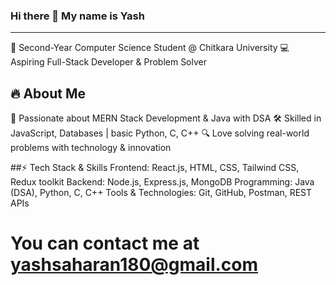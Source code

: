 ### Hi there 👋 My name is Yash
<hr>
🚀 Second-Year Computer Science Student @ Chitkara University
💻 Aspiring Full-Stack Developer & Problem Solver

## 🔥 About Me
🎯 Passionate about MERN Stack Development & Java with DSA
🛠️ Skilled in JavaScript, Databases | basic Python, C, C++
🔍 Love solving real-world problems with technology & innovation

##⚡ Tech Stack & Skills
Frontend: React.js, HTML, CSS, Tailwind CSS, Redux toolkit
Backend: Node.js, Express.js, MongoDB
Programming: Java (DSA), Python, C, C++
Tools & Technologies: Git, GitHub, Postman, REST APIs

# You can contact me at yashsaharan180@gmail.com
<!--
**Yash-jaat-180/Yash-jaat-180** is a ✨ _special_ ✨ repository because its `README.md` (this file) appears on your GitHub profile.

Here are some ideas to get you started:

- 🔭 I’m currently working on ...
- 🌱 I’m currently learning ...
- 👯 I’m looking to collaborate on ...
- 🤔 I’m looking for help with ...
- 💬 Ask me about ...
- 📫 How to reach me: ...
- 😄 Pronouns: ...
- ⚡ Fun fact: ...
-->
